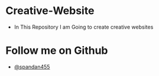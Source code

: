 # Creative-Website
- In This Repository I am Going to create creative websites

# Follow me on Github
- [@spandan455](https://github.com/spandan455/)
